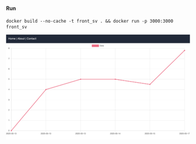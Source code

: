#### Run
```
docker build --no-cache -t front_sv . && docker run -p 3000:3000 front_sv
```

![image info](./images/screenshot.png)